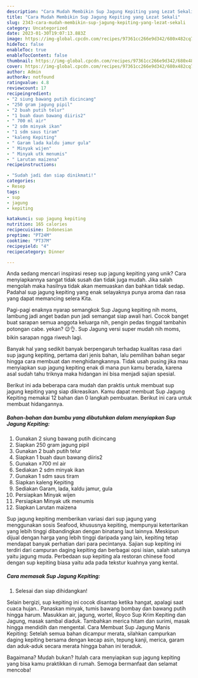 ```yaml
---
description: "Cara Mudah Membikin Sup Jagung Kepiting yang Lezat Sekali"
title: "Cara Mudah Membikin Sup Jagung Kepiting yang Lezat Sekali"
slug: 2343-cara-mudah-membikin-sup-jagung-kepiting-yang-lezat-sekali
category: Uncategorized
date: 2023-01-30T19:07:13.883Z
image: https://img-global.cpcdn.com/recipes/97361cc266e9d342/680x482cq70/sup-jagung-kepiting-foto-resep-utama.jpg
hideToc: false
enableToc: true
enableTocContent: false
thumbnail: https://img-global.cpcdn.com/recipes/97361cc266e9d342/680x482cq70/sup-jagung-kepiting-foto-resep-utama.jpg
cover: https://img-global.cpcdn.com/recipes/97361cc266e9d342/680x482cq70/sup-jagung-kepiting-foto-resep-utama.jpg
author: Admin
authorAv: notfound
ratingvalue: 4.8
reviewcount: 17
recipeingredient:
- "2 siung bawang putih dicincang"
- "250 gram jagung pipil"
- "2 buah putih telur"
- "1 buah daun bawang diiris2"
- " 700 ml air"
- "2 sdm minyak ikan"
- "1 sdm saus tiram"
- "kaleng Kepiting"
- " Garam lada kaldu jamur gula"
- " Minyak wijen"
- " Minyak utk menumis"
- " Larutan maizena"
recipeinstructions:

- "Sudah jadi dan siap dinikmati!"
categories:
- Resep
tags:
- sup
- jagung
- kepiting

katakunci: sup jagung kepiting 
nutrition: 165 calories
recipecuisine: Indonesian
preptime: "PT24M"
cooktime: "PT37M"
recipeyield: "4"
recipecategory: Dinner

---
```





Anda sedang mencari inspirasi resep sup jagung kepiting yang unik? Cara menyiapkannya sangat tidak susah dan tidak juga mudah. Jika salah mengolah maka hasilnya tidak akan memuaskan dan bahkan tidak sedap. Padahal sup jagung kepiting yang enak selayaknya punya aroma dan rasa yang dapat memancing selera Kita.





Pagi-pagi enaknya nyarap semangkok Sup Jagung kepiting nih moms, lambung jadi anget badan pun jadi semangat siap awali hari. Cocok banget buat sarapan semua anggota keluarga nih, pengin pedas tinggal tambahin potongan cabe. yekan? 😉👌. Sup Jagung versi super mudah nih moms, bikin sarapan ngga riweuh lagi.

Banyak hal yang sedikit banyak berpengaruh terhadap kualitas rasa dari sup jagung kepiting, pertama dari jenis bahan, lalu pemilihan bahan segar hingga cara membuat dan menghidangkannya. Tidak usah pusing jika mau menyiapkan sup jagung kepiting enak di mana pun kamu berada, karena asal sudah tahu triknya maka hidangan ini bisa menjadi sajian spesial.






Berikut ini ada beberapa cara mudah dan praktis untuk membuat sup jagung kepiting yang siap dikreasikan. Kamu dapat membuat Sup Jagung Kepiting memakai 12 bahan dan 0 langkah pembuatan. Berikut ini cara untuk membuat hidangannya.

<!--inarticleads1-->

##### Bahan-bahan dan bumbu yang dibutuhkan dalam menyiapkan Sup Jagung Kepiting:

1. Gunakan 2 siung bawang putih dicincang
1. Siapkan 250 gram jagung pipil
1. Gunakan 2 buah putih telur
1. Siapkan 1 buah daun bawang diiris2
1. Gunakan  ±700 ml air
1. Sediakan 2 sdm minyak ikan
1. Gunakan 1 sdm saus tiram
1. Siapkan kaleng Kepiting
1. Sediakan  Garam, lada, kaldu jamur, gula
1. Persiapkan  Minyak wijen
1. Persiapkan  Minyak utk menumis
1. Siapkan  Larutan maizena


Sup jagung kepiting memberikan variasi dari sup jagung yang menggunakan sosis Seafood, khususnya kepiting, mempunyai ketertarikan yang lebih tinggi dibandingkan dengan binatang laut lainnya. Meskipun dijual dengan harga yang lebih tinggi daripada yang lain, kepiting tetap mendapat banyak perhatian dari para pecintanya. Sajian sup kepiting ini terdiri dari campuran daging kepiting dan berbagai opsi isian, salah satunya yaitu jagung muda. Perbedaan sup kepiting ala restoran chinese food dengan sup kepiting biasa yaitu ada pada tekstur kuahnya yang kental. 

<!--inarticleads2-->

##### Cara memasak Sup Jagung Kepiting:


1. Selesai dan siap dihidangkan!

Selain bergizi, sup kepiting ini cocok disantap ketika hangat, apalagi saat cuaca hujan.. Panaskan minyak, tumis bawang bombay dan bawang putih hingga harum. Masukkan air, jagung, wortel, Royco Sup Krim Kepiting dan Jagung, masak sambal diaduk. Tambahkan merica hitam dan surimi, masak hingga mendidih dan mengental. Cara Membuat Sup Jagung Manis Kepiting: Setelah semua bahan dicampur merata, silahkan campurkan daging kepiting bersama dengan kecap asin, tepung kanji, merica, garam dan aduk-aduk secara merata hingga bahan ini teraduk. 

Bagaimana? Mudah bukan? Itulah cara menyiapkan sup jagung kepiting yang bisa kamu praktikkan di rumah. Semoga bermanfaat dan selamat mencoba!
